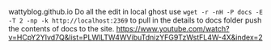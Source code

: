 wattyblog.github.io
Do all the edit in local ghost
use `wget -r -nH -P docs -E -T 2 -np -k http://localhost:2369` to pull in the details to docs folder
push the contents of docs to the site.
https://www.youtube.com/watch?v=HCpY2YIvd7Q&list=PLWlLTW4WVibuTdnizYFG9TzWstFL4W-4X&index=2
